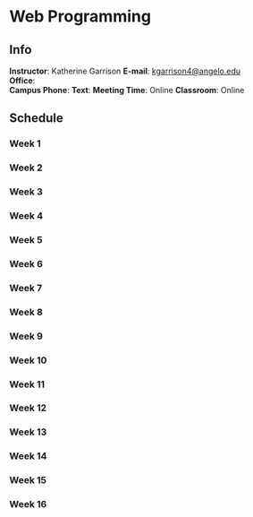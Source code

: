 # Web Programming

## Info
__Instructor__: Katherine Garrison
__E-mail__: kgarrison4@angelo.edu  
__Office__:   
__Campus Phone__: 
__Text__: 
__Meeting Time__: Online
__Classroom__: Online

## Schedule
### Week 1

### Week 2

### Week 3

### Week 4

### Week 5

### Week 6

### Week 7

### Week 8

### Week 9

### Week 10

### Week 11

### Week 12

### Week 13

### Week 14

### Week 15

### Week 16
